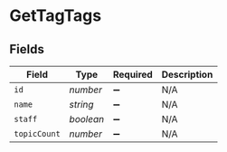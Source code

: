 # GetTagTags


## Fields

| Field              | Type               | Required           | Description        |
| ------------------ | ------------------ | ------------------ | ------------------ |
| `id`               | *number*           | :heavy_minus_sign: | N/A                |
| `name`             | *string*           | :heavy_minus_sign: | N/A                |
| `staff`            | *boolean*          | :heavy_minus_sign: | N/A                |
| `topicCount`       | *number*           | :heavy_minus_sign: | N/A                |